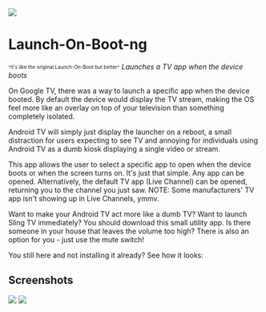 <img src='https://raw.githubusercontent.com/ITVlab/Launch-On-Boot/master/promo/banner2.png' />

# Launch-On-Boot-ng
<sub><sup>^it's like the original Launch-On-Boot but better^</sub></sup>
_Launches a TV app when the device boots_

On Google TV, there was a way to launch a specific app when the device booted. By default the device would display the TV stream, making the OS feel more like an overlay on top of your television than something completely isolated.

Android TV will simply just display the launcher on a reboot, a small distraction for users expecting to see TV and annoying for individuals using Android TV as a dumb kiosk displaying a single video or stream.

This app allows the user to select a specific app to open when the device boots or when the screen turns on. It's just that simple.
Any app can be opened. Alternatively, the default TV app (Live Channel) can be opened, returning you to the channel you just saw.
NOTE: Some manufacturers' TV app isn't showing up in Live Channels, ymmv.

Want to make your Android TV act more like a dumb TV? Want to launch Sling TV immediately? You should download this small utility app.
Is there someone in your house that leaves the volume too high? There is also an option for you - just use the mute switch!

You still here and not installing it already? See how it looks:


## Screenshots
<img src='https://raw.githubusercontent.com/kodowiec/Launch-On-Boot-ng/v2.0/promo/ng-scr-1.png' />

<img src='https://raw.githubusercontent.com/kodowiec/Launch-On-Boot-ng/v2.0/promo/ng-scr-2.png' />
